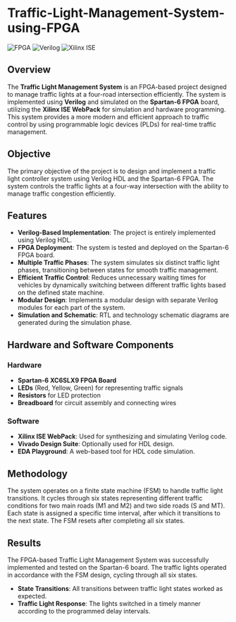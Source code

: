 # Traffic-Light-Management-System-using-FPGA

![FPGA](https://img.shields.io/badge/FPGA-Spartan%206-blue)
![Verilog](https://img.shields.io/badge/Language-Verilog-orange)
![Xilinx ISE](https://img.shields.io/badge/Tool-Xilinx%20ISE-green)

## Overview

The **Traffic Light Management System** is an FPGA-based project designed to manage traffic lights at a four-road intersection efficiently. The system is implemented using **Verilog** and simulated on the **Spartan-6 FPGA** board, utilizing the **Xilinx ISE WebPack** for simulation and hardware programming. This system provides a more modern and efficient approach to traffic control by using programmable logic devices (PLDs) for real-time traffic management.

## Objective

The primary objective of the project is to design and implement a traffic light controller system using Verilog HDL and the Spartan-6 FPGA. The system controls the traffic lights at a four-way intersection with the ability to manage traffic congestion efficiently.

## Features

- **Verilog-Based Implementation**: The project is entirely implemented using Verilog HDL.
- **FPGA Deployment**: The system is tested and deployed on the Spartan-6 FPGA board.
- **Multiple Traffic Phases**: The system simulates six distinct traffic light phases, transitioning between states for smooth traffic management.
- **Efficient Traffic Control**: Reduces unnecessary waiting times for vehicles by dynamically switching between different traffic lights based on the defined state machine.
- **Modular Design**: Implements a modular design with separate Verilog modules for each part of the system.
- **Simulation and Schematic**: RTL and technology schematic diagrams are generated during the simulation phase.

## Hardware and Software Components

### Hardware
- **Spartan-6 XC6SLX9 FPGA Board**
- **LEDs** (Red, Yellow, Green) for representing traffic signals
- **Resistors** for LED protection
- **Breadboard** for circuit assembly and connecting wires

### Software
- **Xilinx ISE WebPack**: Used for synthesizing and simulating Verilog code.
- **Vivado Design Suite**: Optionally used for HDL design.
- **EDA Playground**: A web-based tool for HDL code simulation.

## Methodology

The system operates on a finite state machine (FSM) to handle traffic light transitions. It cycles through six states representing different traffic conditions for two main roads (M1 and M2) and two side roads (S and MT). Each state is assigned a specific time interval, after which it transitions to the next state. The FSM resets after completing all six states.

## Results

The FPGA-based Traffic Light Management System was successfully implemented and tested on the Spartan-6 board. The traffic lights operated in accordance with the FSM design, cycling through all six states.

- **State Transitions**: All transitions between traffic light states worked as expected.
- **Traffic Light Response**: The lights switched in a timely manner according to the programmed delay intervals.
